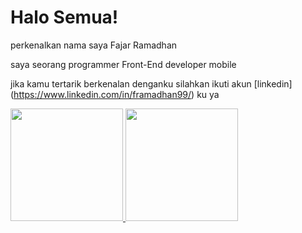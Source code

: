 # Halo Semua!
perkenalkan nama saya Fajar Ramadhan <br>

saya seorang programmer Front-End developer mobile 

jika kamu tertarik berkenalan denganku silahkan ikuti akun [linkedin]
(https://www.linkedin.com/in/framadhan99/) ku ya


<p align="left">
<a href="https://github.com/penuliscode">
  <img height="180em" src="https://github-readme-stats-eight-theta.vercel.app/api?username=framadhan99&show_icons=true&theme=algolia&include_all_commits=true&count_private=true"/>
  <img height="180em" src="https://github-readme-stats-eight-theta.vercel.app/api/top-langs/?username=framadhan99&layout=compact&theme=algolia"/>
</a>
</p>
